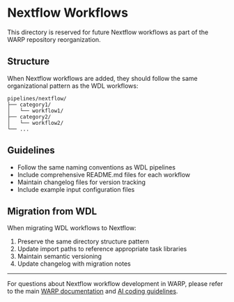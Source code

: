 # Nextflow Workflows

This directory is reserved for future Nextflow workflows as part of the WARP repository reorganization.

## Structure

When Nextflow workflows are added, they should follow the same organizational pattern as the WDL workflows:

```
pipelines/nextflow/
├── category1/
│   └── workflow1/
├── category2/
│   └── workflow2/
└── ...
```

## Guidelines

- Follow the same naming conventions as WDL pipelines
- Include comprehensive README.md files for each workflow
- Maintain changelog files for version tracking
- Include example input configuration files

## Migration from WDL

When migrating WDL workflows to Nextflow:
1. Preserve the same directory structure pattern
2. Update import paths to reference appropriate task libraries
3. Maintain semantic versioning
4. Update changelog with migration notes

---

For questions about Nextflow workflow development in WARP, please refer to the main [WARP documentation](../../README.md) and [AI coding guidelines](../../.github/copilot-instructions.md).
